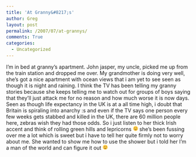 ```yaml
---
title: 'At Granny&#8217;s'
author: Greg
layout: post
permalink: /2007/07/at-grannys/
comments: True
categories:
  - Uncategorized
---
```

I&#8217;m in bed at granny&#8217;s apartment. John jasper, my uncle, picked me up from the train station and dropped me over. My grandmother is doing very well, she&#8217;s got a nice apartment with ocean views that i am yet to see seen as though it is night and raining. I think the TV has been telling my granny stories because she keeps telling me to watch out for groups of boys saying that they&#8217;ll just attack me for no reason and how much worse it is now days. Seen as though life expectancy in the UK is at a all time high, i doubt that Britain is spiraling into anarchy :s and even if the TV says one person every few weeks gets stabbed and killed in the UK, there are 60 million people here, zebras wish they had those odds. So i just listen to her thick Irish accent and think of rolling green hills and lepricorns <img src="/wp-content/smilies/simple-smile.png" alt=":)" class="wp-smiley" style="height: 1em; max-height: 1em;" /> she&#8217;s been fussing over me a lot which is sweet but i have to tell her quite firmly not to worry about me. She wanted to show me how to use the shower but i told her I&#8217;m a man of the world and can figure it out <img src="/wp-content/smilies/simple-smile.png" alt=":)" class="wp-smiley" style="height: 1em; max-height: 1em;" />
